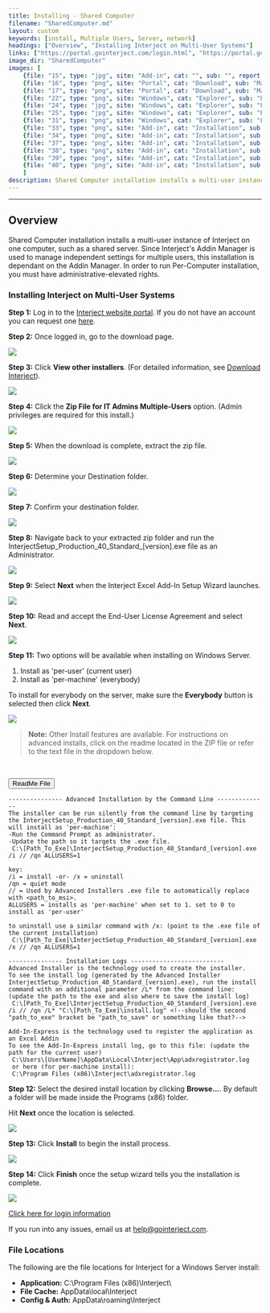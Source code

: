 ```yaml
---
title: Installing - Shared Computer
filename: "SharedComputer.md"
layout: custom
keywords: [install, Multiple Users, Server, network]
headings: ["Overview", "Installing Interject on Multi-User Systems"]
links: ["https://portal.gointerject.com/login.html", "https://portal.gointerject.com/invite.html?mode=create", "/wPortal/DownloadInterject.html", "/wAbout/Logging-In.html", "mailto:help@gointerject.com"]
image_dir: "SharedComputer"
images: [
    {file: "15", type: "jpg", site: "Add-in", cat: "", sub: "", report: "", ribbon: "", config: ""}, 
    {file: "16", type: "png", site: "Portal", cat: "Download", sub: "Main", report: "", ribbon: "", config: ""}, 
    {file: "17", type: "png", site: "Portal", cat: "Download", sub: "Main", report: "", ribbon: "", config: ""}, 
    {file: "22", type: "png", site: "Windows", cat: "Explorer", sub: "Extract All", report: "", ribbon: "", config: ""}, 
    {file: "24", type: "jpg", site: "Windows", cat: "Explorer", sub: "Folder", report: "", ribbon: "", config: ""}, 
    {file: "25", type: "jpg", site: "Windows", cat: "Explorer", sub: "Extract", report: "", ribbon: "", config: ""}, 
    {file: "31", type: "png", site: "Windows", cat: "Explorer", sub: "Folder", report: "", ribbon: "", config: ""}, 
    {file: "33", type: "png", site: "Add-in", cat: "Installation", sub: "Setup Wizard", report: "", ribbon: "", config: ""}, 
    {file: "34", type: "png", site: "Add-in", cat: "Installation", sub: "Installation Type", report: "", ribbon: "", config: ""}, 
    {file: "37", type: "png", site: "Add-in", cat: "Installation", sub: "End-User License Agreement", report: "", ribbon: "", config: ""}, 
    {file: "38", type: "png", site: "Add-in", cat: "Installation", sub: "Select Installation Folder", report: "", ribbon: "", config: ""}, 
    {file: "39", type: "png", site: "Add-in", cat: "Installation", sub: "Ready to Install", report: "", ribbon: "", config: ""}, 
    {file: "40", type: "png", site: "Add-in", cat: "Installation", sub: "Completed Install", report: "", ribbon: "", config: ""}
    ]
description: Shared Computer installation installs a multi-user instance of Interject on one computer, such as a shared server. Since Interject's Addin Manager is used to manage independent settings for multiple users, this installation is dependant on the Addin Manager. In order to run Per-Computer installation, you must have administrative-elevated rights.
---
```

* * *

## Overview

Shared Computer installation installs a multi-user instance of Interject on one computer, such as a shared server. Since Interject's Addin Manager is used to manage independent settings for multiple users, this installation is dependant on the Addin Manager. In order to run Per-Computer installation, you must have administrative-elevated rights.

### Installing Interject on Multi-User Systems

**Step 1:** Log in to the [Interject website portal](https://portal.gointerject.com/login.html). If you do not have an account you can request one [here](https://portal.gointerject.com/invite.html?mode=create).

**Step 2:** Once logged in, go to the download page.

![](/images/SharedComputer/15.jpg)
<br>

**Step 3:** Click **View other installers**. (For detailed information, see [Download Interject](/wPortal/DownloadInterject.html)).

![](/images/SharedComputer/16.png)
<br>

**Step 4:** Click the **Zip File for IT Admins Multiple-Users** option. (Admin privileges are required for this install.)

![](/images/SharedComputer/17.png)
<br>

**Step 5:** When the download is complete, extract the zip file. 

![](/images/SharedComputer/22.png)
<br>

**Step 6:** Determine your Destination folder.

![](/images/SharedComputer/24.jpg)
<br>

**Step 7:** Confirm your destination folder.

![](/images/SharedComputer/25.jpg)
<br>

**Step 8:** Navigate back to your extracted zip folder and run the InterjectSetup_Production_40_Standard_\[version\].exe file as an Administrator.

![](/images/SharedComputer/31.png)
<br>

**Step 9:** Select **Next** when the Interject Excel Add-In Setup Wizard launches.

![](/images/SharedComputer/33.png)
<br>

**Step 10:** Read and accept the End-User License Agreement and select **Next**.

![](/images/SharedComputer/34.png)
<br>

**Step 11:** Two options will be available when installing on Windows Server.

1. Install as 'per-user' (current user)
2. Install as 'per-machine' (everybody)

To install for everybody on the server, make sure the **Everybody** button is selected then click **Next**.

![](/images/SharedComputer/37.png)
<br>

<blockquote class=highlight_note>
<b>Note:</b> Other Install features are available. For instructions on advanced installs, click on the readme located in the ZIP file or refer to the text file in the dropdown below.
</blockquote>
<br>

<button class="collapsible">ReadMe File</button>
<div markdown="1" class="panel">

```
--------------- Advanced Installation by the Command Line --------------
The installer can be run silently from the command line by targeting the InterjectSetup_Production_40_Standard_[version].exe file. This will install as 'per-machine':
-Run the Command Prompt as administrator.
-Update the path so it targets the .exe file.
 C:\[Path_To_Exe]\InterjectSetup_Production_40_Standard_[version].exe /i // /qn ALLUSERS=1

key:
/i = install -or- /x = uninstall
/qn = quiet mode
// = Used by Advanced Installers .exe file to automatically replace with <path_to_msi>.
ALLUSERS = installs as 'per-machine' when set to 1. set to 0 to install as 'per-user'

to uninstall use a similar command with /x: (point to the .exe file of the current installation)
 C:\[Path_To_Exe]\InterjectSetup_Production_40_Standard_[version].exe /x // /qn ALLUSERS=1

--------------- Installation Logs --------------------------
Advanced Installer is the technology used to create the installer.
To see the install log (generated by the Advanced Installer InterjectSetup_Production_40_Standard_[version].exe), run the install command with an additional parameter /L* from the command line:
(update the path to the exe and also where to save the install log)
 C:\[Path_To_Exe]\InterjectSetup_Production_40_Standard_[version].exe /i // /qn /L* "C:\[Path_To_Exe]\install.log" <!--should the second "path_to_exe" bracket be "path_to_save" or something like that?-->

Add-In-Express is the technology used to register the application as an Excel Addin
To see the Add-In-Express install log, go to this file: (update the path for the current user)
 C:\Users\[UserName]\AppData\Local\Interject\App\adxregistrator.log
 or here (for per-machine install):
 C:\Program Files (x86)\Interject\adxregistrator.log
```

</div>

**Step 12:** Select the desired install location by clicking **Browse...**. By default a folder will be made inside the Programs (x86) folder.

Hit **Next** once the location is selected.

![](/images/SharedComputer/38.png)
<br>

**Step 13:** Click **Install** to begin the install process.

![](/images/SharedComputer/39.png)
<br>

**Step 14:** Click **Finish** once the setup wizard tells you the installation is complete.

![](/images/SharedComputer/40.png)
<br>

[Click here for login information](/wAbout/Logging-In.html)

If you run into any issues, email us at [help@gointerject.com](mailto:help@gointerject.com).

### File Locations

The following are the file locations for Interject for a Windows Server install:

- **Application:** C:\Program Files (x86)\Interject\
- **File Cache:** AppData\local\Interject
- **Config & Auth:** AppData\roaming\Interject
